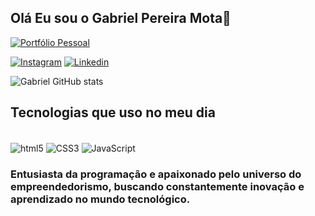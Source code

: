 
## Olá Eu sou o Gabriel Pereira Mota👋

[![Portfólio Pessoal](https://img.shields.io/website?label=portfolio-front-end-gabriel&style=for-the-badge&url=https://portfolio-front-end-gabriel/)](https://portfolio-front-end-gabriel.netlify.app/)

[![Instagram](https://img.shields.io/badge/Instagram-E4405F?style=for-the-badge&logo=instagram&logoColor=white)](https://www.instagram.com/devgabriel_code/)
[![Linkedin](https://img.shields.io/badge/LinkedIn-0077B5?style=for-the-badge&logo=linkedin&logoColor=white)](https://www.linkedin.com/in/gabriel-pereira-mota-45b7b8266/)

![Gabriel GitHub stats](https://github-readme-stats.vercel.app/api?username=GabrielMota1245&show_icons=true&theme=radical)

## Tecnologias que uso no meu dia

<div style="display: inline-block"><br/>
    <img align="center" alt="html5" src="https://img.shields.io/badge/HTML-239120?style=for-the-badge&logo=html5&logoColor=white">
    <img align="center" alt="CSS3" src="https://img.shields.io/badge/CSS-239120?style=for-the-badge&logo=html5&logoColor=white">
    <img align="center" alt="JavaScript" src="https://img.shields.io/badge/JavaScript-239120?style=for-the-badge&logo=html5&logoColor=white">
</div>

### Entusiasta da programação e apaixonado pelo universo do empreendedorismo, buscando constantemente inovação e aprendizado no mundo tecnológico.

